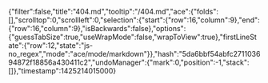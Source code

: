 {"filter":false,"title":"404.md","tooltip":"/404.md","ace":{"folds":[],"scrolltop":0,"scrollleft":0,"selection":{"start":{"row":16,"column":9},"end":{"row":16,"column":9},"isBackwards":false},"options":{"guessTabSize":true,"useWrapMode":false,"wrapToView":true},"firstLineState":{"row":12,"state":"js-no_regex","mode":"ace/mode/markdown"}},"hash":"5da6bbf54abfc271103694872f18856a430411c2","undoManager":{"mark":0,"position":-1,"stack":[]},"timestamp":1425214015000}